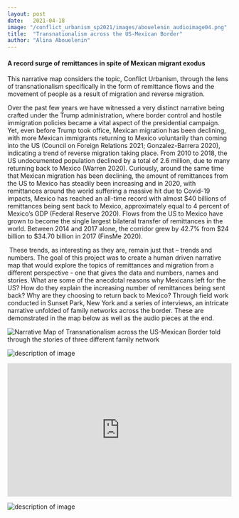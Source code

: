 ```yaml
---
layout: post
date:   2021-04-18
image: "/conflict_urbanism_sp2021/images/abouelenin_audioimage04.png"
title:  "Transnationalism across the US-Mexican Border"
author: "Alina Abouelenin"
---
```


#### A record surge of remittances in spite of Mexican migrant exodus  


This narrative map considers the topic, Conflict Urbanism, through the lens of transnationalism specifically in the form of remittance flows and the movement of people as a result of migration and reverse migration.


Over the past few years we have witnessed a very distinct narrative being crafted under the Trump administration, where border control and hostile immigration policies became a vital aspect of the presidential campaign. Yet, even before Trump took office, Mexican migration has been declining, with more Mexican immigrants returning to Mexico voluntarily than coming into the US (Council on Foreign Relations 2021; Gonzalez-Barrera 2020), indicating a trend of reverse migration taking place.  From 2010 to 2018, the US undocumented population declined by a total of 2.6 million, due to many returning back to Mexico (Warren 2020). Curiously, around the same time that Mexican migration has been declining, the amount of remittances from the US to Mexico has steadily been increasing and in 2020, with remittances around the world suffering a massive hit due to Covid-19 impacts, Mexico has reached an all-time record with almost $40 billions of remittances being sent back to Mexico, approximately equal to 4 percent of Mexico’s GDP (Federal Reserve 2020). Flows from the US to Mexico have grown to become the single largest bilateral transfer of remittances in the world. Between 2014 and 2017 alone, the corridor grew by 42.7% from $24 billion to $34.70 billion in 2017 (FinsMe 2020).


 These trends, as interesting as they are, remain just that – trends and numbers. The goal of this project was to create a human driven narrative map that would explore the topics of remittances and migration from a different perspective - one that gives the data and numbers, names and stories. What are some of the anecdotal reasons why Mexicans left for the US? How do they explain the increasing number of remittances being sent back? Why are they choosing to return back to Mexico? Through field work conducted in Sunset Park, New York and a series of interviews, an intricate narrative unfolded of family networks across the border. These are demonstrated in the map below as well as the audio pieces at the end. 


![Narrative Map of Transnationalism across the US-Mexican Border told through the stories of three different family network](/conflict_urbanism_sp2021/images/abouelenin_map_2.jpg)


![description of image](/conflict_urbanism_sp2021/images/abouelenin_audioimage01.png)




<iframe width="100%" height="300"
        scrolling="no" frameborder="no"
        src="https://soundcloud.com/alina-abouelenin/juan-audio-story/{STRING_ID}&amp;color=%23ff5500&amp;auto_play=false&amp;hide_related=false&amp;show_comments=true&amp;show_user=true&amp;show_reposts=false&amp;show_teaser=true">
</iframe>


![description of image](/conflict_urbanism_sp2021/images/abouelenin_audioimage04.png)


<script src="https://soundcloud.com/alina-abouelenin/juan-audio-story"></script> <script> SC.initialize({   client_id: '307387559' });
<div class="iframe-column"><iframe src="https://soundcloud.com/alina-abouelenin/juan-audio-story" style="position:absolute;top:0;left:0;width:100%;height:100%;" frameborder="0"></iframe></div>


![description of image](/conflict_urbanism_sp2021/images/abouelenin_audioimage01.png)


<div class="iframe-column"><iframe src="https://soundcloud.com/brunomars/bruno-mars-anderson-paak-silk" style="position:absolute;top:0;left:0;width:100%;height:100%;" frameborder="0"></iframe></div>


![description of image](/conflict_urbanism_sp2021/images/abouelenin_audioimage03.png)


<div class="iframe-column"><iframe src="https://soundcloud.com/brunomars/bruno-mars-anderson-paak-silk" style="position:absolute;top:0;left:0;width:100%;height:100%;" frameborder="0"></iframe></div>



#### Citations


"Economic Information System (SIE)." Information Structure Details (SIE, Banco De México). Accessed April 25, 2021. https://www.banxico.org.mx/SieInternet/consultarDirectorioInternetAction.do?accion=consultarCuadro&idCuadro=CE99&locale=en.


"Economic Information System (SIE)." Information Structure Details (SIE, Banco De México). Accessed April 25, 2021. https://www.banxico.org.mx/SieInternet/consultarDirectorioInternetAction.do?sector=1&accion=consultarCuadro&idCuadro=CE168&locale=en.


FinSMEs, "The World's Most Important Remittance Corridors," FinSMEs, July 22, 2020, |PAGE|, accessed February 23, 2021, https://www.finsmes.com/2020/07/the-worlds-most-important-remittance-corridors.html)


Gonzalez-Barrera, Ana. "Migration Flows Between the U.S. and Mexico Have Slowed – and Turned Toward Mexico." Pew Research Center's Hispanic Trends Project. December 30, 2019. Accessed April 25, 2021. https://www.pewresearch.org/hispanic/2015/11/19/chapter-1-migration-flows-between-the-u-s-and-mexico-have-slowed-and-turned-toward-mexico/.


Gonzalez-Barrera, Ana. "More Mexicans Leaving Than Coming to the U.S.," Pew Research Center's Hispanic Trends Project, September 04, 2020, |PAGE|, accessed February 22, 2021, https://www.pewresearch.org/hispanic/2015/11/19/more-mexicans-leaving-than-coming-to-the-u-s/)


"Mexican Migration Could Be the First Crisis of 2021." Council on Foreign Relations. Accessed February 23, 2021. https://www.cfr.org/blog/mexican-migration-could-be-first-crisis-2021.


NYC Mayors Office of Immigrant Affairs, State of our Immigrant City, 2020 (New York, NY). https://www1.nyc.gov/assets/immigrants/downloads/pdf/MOIA-Annual-Report-for-2020.pdf


Ng, Juan José Li, Guillermo Jr. Cárdenas Salgado, Luis Antonio Espinosa, and Carlos Serrano. "It's a Publication of CONAPO, BBVA Foundation and BBVA Research. It Presents the Most Relevant Data on Migrat..." BBVA Research. September 23, 2019. Accessed April 25, 2021. https://www.bbvaresearch.com/en/publicaciones/mexico-yearbook-of-migration-and-remittances-2019/.


"Remittances and COVID-19: A Tale of Two Countries," The Fed - Remittances and COVID-19: A Tale of Two Countries, |PAGE|, accessed February 23, 2021, https://www.federalreserve.gov/econres/notes/feds-notes/remittances-and-covid-19-a-tale-of-two-countries-20201230.htm)


Shvili, Jason. "The Poorest States In Mexico." WorldAtlas. January 11, 2021. Accessed April 25, 2021. https://www.worldatlas.com/articles/the-poorest-states-in-mexico.html.

Warren, Robert. “Reverse Migration to Mexico Led to US Undocumented Population Decline: 2010 to 2018.” Journal on Migration and Human Security 8, no. 1 (March 2020): 32–41. https://doi.org/10.1177/2331502420906125.

World Bank. "Personal Remittances, Received (current US$) - Mexico." Data. Accessed April 25, 2021. https://data.worldbank.org/indicator/BX.TRF.PWKR.CD.DT?locations=MX.
